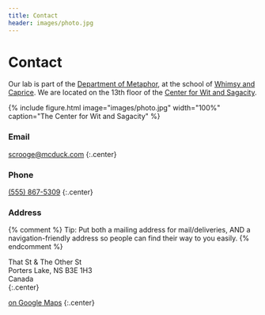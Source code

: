 ```yaml
---
title: Contact
header: images/photo.jpg
---
```


# <i class="fas fa-envelope"></i>Contact

Our lab is part of the [Department of Metaphor](), at the school of [Whimsy and Caprice]().
We are located on the 13th floor of the [Center for Wit and Sagacity]().

{%
  include figure.html
  image="images/photo.jpg"
  width="100%"
  caption="The Center for Wit and Sagacity"
%}

<!-- section break -->

### Email

[scrooge@mcduck.com](mailto:scrooge@mcduck.com)
{:.center}

### Phone

[(555) 867-5309](tel:+1-555-867-5309)
{:.center}

### Address

{% comment %}
Tip: Put both a mailing address for mail/deliveries, AND a navigation-friendly
address so people can find their way to you easily.
{% endcomment %}

That St & The Other St  
Porters Lake, NS B3E 1H3  
Canada  
{:.center}

[<i class="fas fa-external-link-alt"></i> on Google Maps](https://www.google.com/maps/place/That+St+%26+The+Other+St,+Porters+Lake,+NS+B3E+1H3,+Canada/@44.7389237,-63.3033296,20.78z/data=!4m5!3m4!1s0x4b5a31023bb02565:0xb9505694e83a53d7!8m2!3d44.7389353!4d-63.3030828)
{:.center}
